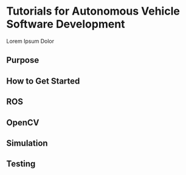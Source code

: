 # Tutorials for Autonomous Vehicle Software Development
Lorem Ipsum Dolor

## Purpose ##

## How to Get Started ##

## ROS ##

## OpenCV ##

## Simulation ##

## Testing ##

